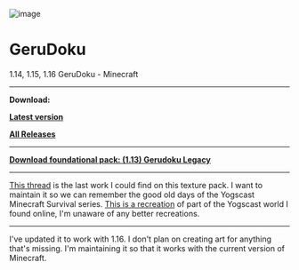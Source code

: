 ![image](https://i.vgy.me/PUcJsx.png)

# GeruDoku
1.14, 1.15, 1.16 GeruDoku - Minecraft
___
__Download:__

__[Latest version](https://github.com/Syberiyxx/GeruDoku/releases/latest)__

__[All Releases](https://github.com/Syberiyxx/gerudoku/releases/)__
___
__[Download foundational pack: (1.13) Gerudoku Legacy](http://www.mediafire.com/file/8w1a57na5k5yyc8/%25281.13%2529_Gerudoku_Faithful_32x.zip/file)__ 
___
[This thread](https://www.minecraftforum.net/forums/mapping-and-modding-java-edition/resource-packs/2895569-gerudoku-legacy-thread-1-14-coming-soon-32x) is the last work I could find on this texture pack. I want to maintain it so we can remember the good old days of the Yogscast Minecraft Survival series. [This is a recreation](https://drive.google.com/open?id=1k9g6cpa7C_hHOdpL9azseGhDW_Gm9NZ4) of part of the Yogscast world I found online, I'm unaware of any better recreations.
___
I've updated it to work with 1.16. I don't plan on creating art for anything that's missing. I'm maintaining it so that it works with the current version of Minecraft. 
